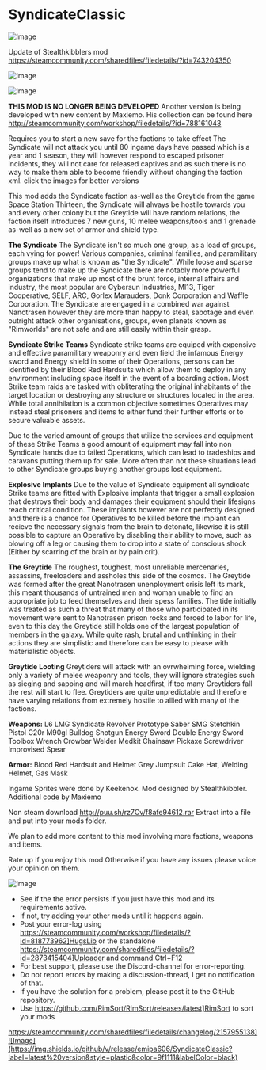 # SyndicateClassic

![Image](https://i.imgur.com/buuPQel.png)

Update of Stealthkibblers mod
https://steamcommunity.com/sharedfiles/filedetails/?id=743204350

![Image](https://i.imgur.com/pufA0kM.png)

	
![Image](https://i.imgur.com/Z4GOv8H.png)


**THIS MOD IS NO LONGER BEING DEVELOPED**
Another version is being developed with new content by Maxiemo. 
His collection can be found here http://steamcommunity.com/workshop/filedetails/?id=788161043

Requires you to start a new save for the factions to take effect
The Syndicate will not attack you until 80 ingame days have passed which is a year and 1 season, they will however respond to escaped prisoner incidents, they will not care for released captives and as such there is no way to make them able to become friendly without changing the faction xml.
click the images for better versions

This mod adds the Syndicate faction as-well as the Greytide from the game Space Station Thirteen, the Syndicate will always be hostile towards you and every other colony but the Greytide will have random relations, the faction itself introduces 7 new guns, 10 melee weapons/tools and 1 grenade as-well as a new set of armor and shield type.

**The Syndicate**
The Syndicate isn't so much one group, as a load of groups, each vying for power! Various companies, criminal families, and paramilitary groups make up what is known as "the Syndicate". While loose and sparse groups tend to make up the Syndicate there are notably more powerful organizations that make up most of the brunt force, internal affairs and industry, the most popular are Cybersun Industries, MI13, Tiger Cooperative, SELF, ARC, Gorlex Marauders, Donk Corporation and Waffle Corporation. The Syndicate are engaged in a combined war against Nanotrasen however they are more than happy to steal, sabotage and even outright attack other organisations, groups, even planets known as "Rimworlds" are not safe and are still easily within their grasp.

**Syndicate Strike Teams**
Syndicate strike teams are equiped with expensive and effective paramilitary weaponry and even field the infamous Energy sword and Energy shield in some of their Operations, persons can be identified by their Blood Red Hardsuits which allow them to deploy in any environment including space itself in the event of a boarding action. Most Strike team raids are tasked with obliterating the original inhabitants of the target location or destroying any structure or structures located in the area. While total annihilation is a common objective sometimes Operatives may instead steal prisoners and items to either fund their further efforts or to secure valuable assets. 

Due to the varied amount of groups that utilize the services and equipment of these Strike Teams a good amount of equipment  may fall into non Syndicate hands due to failed Operations, which can lead to tradeships and caravans putting them up for sale. More often than not these situations lead to other Syndicate groups buying another groups lost equipment.

**Explosive Implants**
Due to the value of Syndicate equipment all syndicate Strike teams are fitted with Explosive implants that trigger a small explosion that destroys their body and damages  their equipment should their lifesigns reach critical condition. These implants however are not perfectly designed and there is a chance for Operatives to be killed before the implant can recieve the necessary signals from the brain to detonate, likewise it is still possible to capture an Operative by disabling their ability to move, such as blowing off a leg or causing them to drop into a state of conscious shock (Either by scarring of the brain or by pain crit).

**The Greytide**
The roughest, toughest, most unreliable mercenaries, assassins, freeloaders and assholes this side of the cosmos. The Greytide was formed after the great Nanotrasen unenployment crisis left its mark, this meant thousands of untrained men and woman unable to find an appropriate job to feed themselves and their spess families. The tide initially was treated as such a threat that many of those who participated in its movement were sent to Nanotrasen prison rocks and forced to labor for life, even to this day the Greytide still holds one of the largest population of members in the galaxy. While quite rash, brutal and unthinking in their actions they are simplistic and therefore can be easy to please with materialistic objects.

**Greytide Looting**
Greytiders will attack with an ovrwhelming force, wielding only a variety of melee weaponry and tools, they will ignore strategies such as sieging and sapping and will march headfirst, if too many Greytiders fall the rest will start to flee. Greytiders are quite unpredictable and therefore have varying relations from extremely hostile to allied with many of the factions.


**Weapons:**
L6 LMG
Syndicate Revolver
Prototype Saber SMG
Stetchkin Pistol
C20r
M90gl
Bulldog Shotgun
Energy Sword
Double Energy Sword
Toolbox
Wrench
Crowbar
Welder
Medkit
Chainsaw
Pickaxe
Screwdriver
Improvised Spear


**Armor:**
Blood Red Hardsuit and Helmet
Grey Jumpsuit
Cake Hat, Welding Helmet, Gas Mask

Ingame Sprites were done by Keekenox.
Mod designed by Stealthkibbler.
Additional code by Maxiemo

Non steam download
http://puu.sh/rz7Cv/f8afe94612.rar
Extract into a file and put into your mods folder.

We plan to add more content to this mod involving more factions, weapons and items.

Rate up if you enjoy this mod
Otherwise if you have any issues please voice your opinion on them.


![Image](https://i.imgur.com/PwoNOj4.png)



-  See if the the error persists if you just have this mod and its requirements active.
-  If not, try adding your other mods until it happens again.
-  Post your error-log using https://steamcommunity.com/workshop/filedetails/?id=818773962]HugsLib or the standalone https://steamcommunity.com/sharedfiles/filedetails/?id=2873415404]Uploader and command Ctrl+F12
-  For best support, please use the Discord-channel for error-reporting.
-  Do not report errors by making a discussion-thread, I get no notification of that.
-  If you have the solution for a problem, please post it to the GitHub repository.
-  Use https://github.com/RimSort/RimSort/releases/latest]RimSort to sort your mods



https://steamcommunity.com/sharedfiles/filedetails/changelog/2157955138]![Image](https://img.shields.io/github/v/release/emipa606/SyndicateClassic?label=latest%20version&style=plastic&color=9f1111&labelColor=black)

